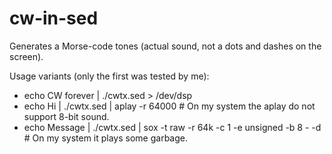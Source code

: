 # cw-in-sed
Generates a Morse-code tones (actual sound, not a dots and dashes on the screen).

Usage variants (only the first was tested by me):
- echo CW forever | ./cwtx.sed > /dev/dsp
- echo Hi | ./cwtx.sed | aplay -r 64000 # On my system the aplay do not support 8-bit sound.
- echo Message | ./cwtx.sed | sox -t raw -r 64k -c 1 -e unsigned -b 8 - -d # On my system it plays some garbage.
